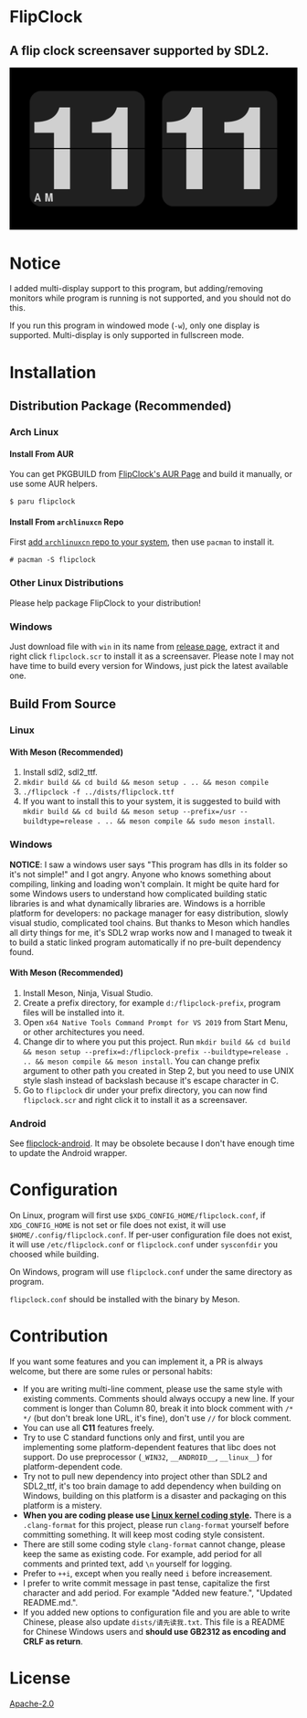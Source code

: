 FlipClock
=========

A flip clock screensaver supported by SDL2.
-------------------------------------------

![Screenshot](screenshot.png)

# Notice

I added multi-display support to this program, but adding/removing monitors while program is running is not supported, and you should not do this.

If you run this program in windowed mode (`-w`), only one display is supported. Multi-display is only supported in fullscreen mode.

# Installation

## Distribution Package (Recommended)

### Arch Linux

#### Install From AUR

You can get PKGBUILD from [FlipClock's AUR Page](https://aur.archlinux.org/packages/flipclock/) and build it manually, or use some AUR helpers.

```
$ paru flipclock
```

#### Install From `archlinuxcn` Repo

First [add `archlinuxcn` repo to your system](https://www.archlinuxcn.org/archlinux-cn-repo-and-mirror/), then use `pacman` to install it.

```
# pacman -S flipclock
```

### Other Linux Distributions

Please help package FlipClock to your distribution!

### Windows

Just download file with `win` in its name from [release page](https://github.com/AlynxZhou/flipclock/releases/), extract it and right click `flipclock.scr` to install it as a screensaver. Please note I may not have time to build every version for Windows, just pick the latest available one.

## Build From Source

### Linux

#### With Meson (Recommended)

1. Install sdl2, sdl2_ttf.
2. `mkdir build && cd build && meson setup . .. && meson compile`
3. `./flipclock -f ../dists/flipclock.ttf`
4. If you want to install this to your system, it is suggested to build with `mkdir build && cd build && meson setup --prefix=/usr --buildtype=release . .. && meson compile && sudo meson install`.

### Windows

**NOTICE**: I saw a windows user says "This program has dlls in its folder so it's not simple!" and I got angry. Anyone who knows something about compiling, linking and loading won't complain. It might be quite hard for some Windows users to understand how complicated building static libraries is and what dynamically libraries are. Windows is a horrible platform for developers: no package manager for easy distribution, slowly visual studio, complicated tool chains. But thanks to Meson which handles all dirty things for me, it's SDL2 wrap works now and I managed to tweak it to build a static linked program automatically if no pre-built dependency found.

#### With Meson (Recommended)

1. Install Meson, Ninja, Visual Studio.
2. Create a prefix directory, for example `d:/flipclock-prefix`, program files will be installed into it.
3. Open `x64 Native Tools Command Prompt for VS 2019` from Start Menu, or other architectures you need.
4. Change dir to where you put this project. Run `mkdir build && cd build && meson setup --prefix=d:/flipclock-prefix --buildtype=release . .. && meson compile && meson install`. You can change prefix argument to other path you created in Step 2, but you need to use UNIX style slash instead of backslash because it's escape character in C.
5. Go to `flipclock` dir under your prefix directory, you can now find `flipclock.scr` and right click it to install it as a screensaver.

### Android

See [flipclock-android](https://github.com/AlynxZhou/flipclock-android/). It may be obsolete because I don't have enough time to update the Android wrapper.

# Configuration

On Linux, program will first use `$XDG_CONFIG_HOME/flipclock.conf`, if `XDG_CONFIG_HOME` is not set or file does not exist, it will use `$HOME/.config/flipclock.conf`. If per-user configuration file does not exist, it will use `/etc/flipclock.conf` or `flipclock.conf` under `sysconfdir` you choosed while building.

On Windows, program will use `flipclock.conf` under the same directory as program.

`flipclock.conf` should be installed with the binary by Meson.

# Contribution

If you want some features and you can implement it, a PR is always welcome, but there are some rules or personal habits:

- If you are writing multi-line comment, please use the same style with existing comments. Comments should always occupy a new line. If your comment is longer than Column 80, break it into block comment with `/* */` (but don't break lone URL, it's fine), don't use `//` for block comment.
- You can use all **C11** features freely.
- Try to use C standard functions only and first, until you are implementing some platform-dependent features that libc does not support. Do use preprocessor (`_WIN32`, `__ANDROID__`, `__linux__`) for platform-dependent code.
- Try not to pull new dependency into project other than SDL2 and SDL2_ttf, it's too brain damage to add dependency when building on Windows, building on this platform is a disaster and packaging on this platform is a mistery.
- **When you are coding please use [Linux kernel coding style](https://www.kernel.org/doc/html/v4.10/process/coding-style.html).** There is a `.clang-format` for this project, please run `clang-format` yourself before committing something. It will keep most coding style consistent.
- There are still some coding style `clang-format` cannot change, please keep the same as existing code. For example, add period for all comments and printed text, add `\n` yourself for logging.
- Prefer to `++i`, except when you really need `i` before increasement.
- I prefer to write commit message in past tense, capitalize the first character and add period. For example "Added new feature.", "Updated README.md.".
- If you added new options to configuration file and you are able to write Chinese, please also update `dists/请先读我.txt`. This file is a README for Chinese Windows users and **should use GB2312 as encoding and CRLF as return**.

# License

[Apache-2.0](./LICENSE)
